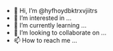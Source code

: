 - 👋 Hi, I’m @hyfhoydbktrxvjiitrs
- 👀 I’m interested in ...
- 🌱 I’m currently learning ...
- 💞️ I’m looking to collaborate on ...
- 📫 How to reach me ...

<!---
hyfhoydbktrxvjiitrs/hyfhoydbktrxvjiitrs is a ✨ special ✨ repository because its `README.md` (this file) appears on your GitHub profile.
You can click the Preview link to take a look at your changes.
--->
